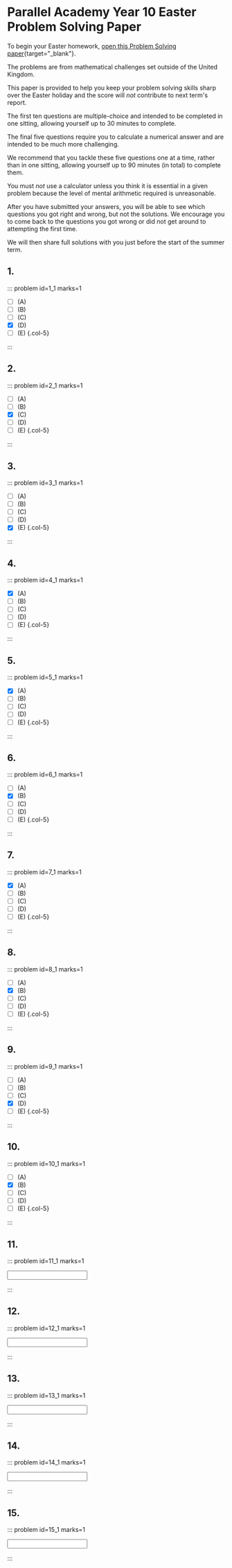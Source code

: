 # Parallel Academy Year 10 Easter Problem Solving Paper

To begin your Easter homework, [open this Problem Solving paper](https://drive.google.com/file/d/139Ll7RBxshD1o4vpo2bY7FaGYV4-Idwh/view?usp=drive_link){target="_blank"}.  

The problems are from mathematical challenges set outside of the United Kingdom.  

This paper is provided to help you keep your problem solving skills sharp over the Easter holiday and the score will _not_ contribute to next term's report. 

The first ten questions are multiple-choice and intended to be completed in one sitting, allowing yourself up to 30 minutes to complete.

The final five questions require you to calculate a numerical answer and are intended to be much more challenging.

We recommend that you tackle these five questions one at a time, rather than in one sitting, allowing yourself up to 90 minutes (in total) to complete them.  

You must _not_ use a calculator unless you think it is essential in a given problem because the level of mental arithmetic required is unreasonable.    

After you have submitted your answers, you will be able to see which questions you got right and wrong, but not the solutions. We encourage you to come back to the questions you got wrong or did not get around to attempting the first time.  

We will then share full solutions with you just before the start of the summer term.  

## 1.	
::: problem id=1_1 marks=1

* [ ] (A)
* [ ] (B)
* [ ] (C)
* [x] (D)
* [ ] (E)
{.col-5}

:::


## 2.
::: problem id=2_1 marks=1

* [ ] (A)
* [ ] (B)
* [x] (C)
* [ ] (D)
* [ ] (E)
{.col-5}

:::


## 3.
::: problem id=3_1 marks=1

* [ ] (A)
* [ ] (B)
* [ ] (C)
* [ ] (D)
* [x] (E)
{.col-5}

:::


## 4.
::: problem id=4_1 marks=1

* [x] (A)
* [ ] (B)
* [ ] (C)
* [ ] (D)
* [ ] (E)
{.col-5}

:::


## 5.
::: problem id=5_1 marks=1

* [x] (A)
* [ ] (B)
* [ ] (C)
* [ ] (D)
* [ ] (E)
{.col-5}

:::


## 6.
::: problem id=6_1 marks=1

* [ ] (A)
* [x] (B)
* [ ] (C)
* [ ] (D)
* [ ] (E)
{.col-5}

:::


## 7.
::: problem id=7_1 marks=1

* [x] (A)
* [ ] (B)
* [ ] (C)
* [ ] (D)
* [ ] (E)
{.col-5}

:::


## 8.
::: problem id=8_1 marks=1

* [ ] (A)
* [x] (B)
* [ ] (C)
* [ ] (D)
* [ ] (E)
{.col-5}

:::


## 9.
::: problem id=9_1 marks=1

* [ ] (A)
* [ ] (B)
* [ ] (C)
* [x] (D)
* [ ] (E)
{.col-5}

:::


## 10.
::: problem id=10_1 marks=1

* [ ] (A)
* [x] (B)
* [ ] (C)
* [ ] (D)
* [ ] (E)
{.col-5}

:::



## 11.
::: problem id=11_1 marks=1

<input type="number" solution="11"/>  

:::


## 12.
::: problem id=12_1 marks=1

<input type="number" solution="49"/>  

:::

## 13.
::: problem id=13_1 marks=1

<input type="number" solution="48"/>  

:::


## 14.
::: problem id=14_1 marks=1

<input type="number" solution="92"/>  

:::


## 15.
::: problem id=15_1 marks=1

<input type="number" solution="43"/>  

:::